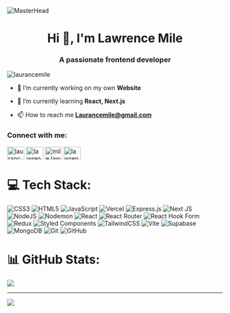 ![MasterHead](https://media.licdn.com/dms/image/v2/D4D16AQHdaBpJSEa0iA/profile-displaybackgroundimage-shrink_350_1400/profile-displaybackgroundimage-shrink_350_1400/0/1711543601251?e=1750896000&v=beta&t=lOyx6Pfg7XldDJpSx-lyTcikq1-XryEhx9bWiaqOP4s)
<h1 align="center">Hi 👋, I'm Lawrence Mile</h1>
<h3 align="center">A passionate frontend developer</h3>

<p align="left"> <img src="https://komarev.com/ghpvc/?username=laurancemile&label=Profile%20views&color=0e75b6&style=flat" alt="laurancemile" /> </p>

- 🔭 I’m currently working on my own **Website**

- 🌱 I’m currently learning **React, Next.js**

- 📫 How to reach me **Laurancemile@gmail.com**

<h3 align="left">Connect with me:</h3>
<p align="left">
<a href="https://linkedin.com/in/laurancemile" target="blank"><img align="center" src="https://raw.githubusercontent.com/rahuldkjain/github-profile-readme-generator/master/src/images/icons/Social/linked-in-alt.svg" alt="laurancemile" height="30" width="40" /></a>
<a href="https://fb.com/lawrencemile" target="blank"><img align="center" src="https://raw.githubusercontent.com/rahuldkjain/github-profile-readme-generator/master/src/images/icons/Social/facebook.svg" alt="lawrencemile" height="30" width="40" /></a>
<a href="https://instagram.com/mile.lawrence" target="blank"><img align="center" src="https://raw.githubusercontent.com/rahuldkjain/github-profile-readme-generator/master/src/images/icons/Social/instagram.svg" alt="mile.lawrence" height="30" width="40" /></a>
<a href="https://discord.gg/lawrencemile" target="blank"><img align="center" src="https://raw.githubusercontent.com/rahuldkjain/github-profile-readme-generator/master/src/images/icons/Social/discord.svg" alt="lawrencemile" height="30" width="40" /></a>
</p>


# 💻 Tech Stack:
![CSS3](https://img.shields.io/badge/css3-%231572B6.svg?style=for-the-badge&logo=css3&logoColor=white) ![HTML5](https://img.shields.io/badge/html5-%23E34F26.svg?style=for-the-badge&logo=html5&logoColor=white) ![JavaScript](https://img.shields.io/badge/javascript-%23323330.svg?style=for-the-badge&logo=javascript&logoColor=%23F7DF1E) ![Vercel](https://img.shields.io/badge/vercel-%23000000.svg?style=for-the-badge&logo=vercel&logoColor=white) ![Express.js](https://img.shields.io/badge/express.js-%23404d59.svg?style=for-the-badge&logo=express&logoColor=%2361DAFB) ![Next JS](https://img.shields.io/badge/Next-black?style=for-the-badge&logo=next.js&logoColor=white) ![NodeJS](https://img.shields.io/badge/node.js-6DA55F?style=for-the-badge&logo=node.js&logoColor=white) ![Nodemon](https://img.shields.io/badge/NODEMON-%23323330.svg?style=for-the-badge&logo=nodemon&logoColor=%BBDEAD) ![React](https://img.shields.io/badge/react-%2320232a.svg?style=for-the-badge&logo=react&logoColor=%2361DAFB) ![React Router](https://img.shields.io/badge/React_Router-CA4245?style=for-the-badge&logo=react-router&logoColor=white) ![React Hook Form](https://img.shields.io/badge/React%20Hook%20Form-%23EC5990.svg?style=for-the-badge&logo=reacthookform&logoColor=white) ![Redux](https://img.shields.io/badge/redux-%23593d88.svg?style=for-the-badge&logo=redux&logoColor=white) ![Styled Components](https://img.shields.io/badge/styled--components-DB7093?style=for-the-badge&logo=styled-components&logoColor=white) ![TailwindCSS](https://img.shields.io/badge/tailwindcss-%2338B2AC.svg?style=for-the-badge&logo=tailwind-css&logoColor=white) ![Vite](https://img.shields.io/badge/vite-%23646CFF.svg?style=for-the-badge&logo=vite&logoColor=white) ![Supabase](https://img.shields.io/badge/Supabase-3ECF8E?style=for-the-badge&logo=supabase&logoColor=white) ![MongoDB](https://img.shields.io/badge/MongoDB-%234ea94b.svg?style=for-the-badge&logo=mongodb&logoColor=white) ![Git](https://img.shields.io/badge/git-%23F05033.svg?style=for-the-badge&logo=git&logoColor=white) ![GitHub](https://img.shields.io/badge/github-%23121011.svg?style=for-the-badge&logo=github&logoColor=white)
# 📊 GitHub Stats:
![](https://github-readme-stats.vercel.app/api/top-langs/?username=Lawrence&theme=dark&hide_border=false&include_all_commits=false&count_private=false&layout=compact)

---
[![](https://visitcount.itsvg.in/api?id=Lawrence&icon=0&color=0)](https://visitcount.itsvg.in)

<!-- Proudly created with GPRM ( https://gprm.itsvg.in ) -->
